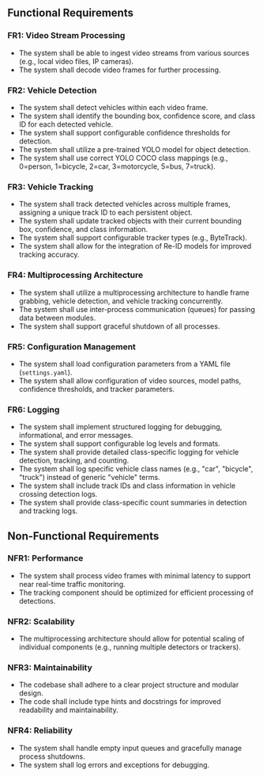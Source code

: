 ## Functional Requirements

### FR1: Video Stream Processing

- The system shall be able to ingest video streams from various sources (e.g., local video files, IP cameras).
- The system shall decode video frames for further processing.

### FR2: Vehicle Detection

- The system shall detect vehicles within each video frame.
- The system shall identify the bounding box, confidence score, and class ID for each detected vehicle.
- The system shall support configurable confidence thresholds for detection.
- The system shall utilize a pre-trained YOLO model for object detection.
- The system shall use correct YOLO COCO class mappings (e.g., 0=person, 1=bicycle, 2=car, 3=motorcycle, 5=bus, 7=truck).

### FR3: Vehicle Tracking

- The system shall track detected vehicles across multiple frames, assigning a unique track ID to each persistent object.
- The system shall update tracked objects with their current bounding box, confidence, and class information.
- The system shall support configurable tracker types (e.g., ByteTrack).
- The system shall allow for the integration of Re-ID models for improved tracking accuracy.

### FR4: Multiprocessing Architecture

- The system shall utilize a multiprocessing architecture to handle frame grabbing, vehicle detection, and vehicle tracking concurrently.
- The system shall use inter-process communication (queues) for passing data between modules.
- The system shall support graceful shutdown of all processes.

### FR5: Configuration Management

- The system shall load configuration parameters from a YAML file (`settings.yaml`).
- The system shall allow configuration of video sources, model paths, confidence thresholds, and tracker parameters.

### FR6: Logging

- The system shall implement structured logging for debugging, informational, and error messages.
- The system shall support configurable log levels and formats.
- The system shall provide detailed class-specific logging for vehicle detection, tracking, and counting.
- The system shall log specific vehicle class names (e.g., "car", "bicycle", "truck") instead of generic "vehicle" terms.
- The system shall include track IDs and class information in vehicle crossing detection logs.
- The system shall provide class-specific count summaries in detection and tracking logs.

## Non-Functional Requirements

### NFR1: Performance

- The system shall process video frames with minimal latency to support near real-time traffic monitoring.
- The tracking component should be optimized for efficient processing of detections.

### NFR2: Scalability

- The multiprocessing architecture should allow for potential scaling of individual components (e.g., running multiple detectors or trackers).

### NFR3: Maintainability

- The codebase shall adhere to a clear project structure and modular design.
- The code shall include type hints and docstrings for improved readability and maintainability.

### NFR4: Reliability

- The system shall handle empty input queues and gracefully manage process shutdowns.
- The system shall log errors and exceptions for debugging.
